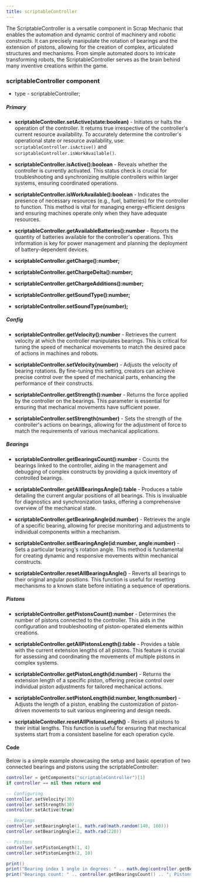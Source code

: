 ```yaml
---
title: scriptableController
---
```


The ScriptableController is a versatile component in Scrap Mechanic that enables the automation and dynamic control of machinery and robotic constructs. It can precisely manipulate the rotation of bearings and the extension of pistons, allowing for the creation of complex, articulated structures and mechanisms. From simple automated doors to intricate transforming robots, the ScriptableController serves as the brain behind many inventive creations within the game.

### scriptableController component
* type - scriptableController;

##### Primary
* **scriptableController.setActive(state:boolean)** - Initiates or halts the operation of the controller. It returns true irrespective of the controller's current resource availability. To accurately determine the controller's operational state or resource availability, use: `scriptableController.isActive()` and `scriptableController.isWorkAvailable()`.

* **scriptableController.isActive():boolean** - Reveals whether the controller is currently activated. This status check is crucial for troubleshooting and synchronizing multiple controllers within larger systems, ensuring coordinated operations.

* **scriptableController.isWorkAvailable():boolean** - Indicates the presence of necessary resources (e.g., fuel, batteries) for the controller to function. This method is vital for managing energy-efficient designs and ensuring machines operate only when they have adequate resources.

* **scriptableController.getAvailableBatteries():number** - Reports the quantity of batteries available for the controller's operations. This information is key for power management and planning the deployment of battery-dependent devices.

* **scriptableController.getCharge():number;**
* **scriptableController.getChargeDelta():number;**
* **scriptableController.getChargeAdditions():number;**
* **scriptableController.getSoundType():number;**
* **scriptableController.setSoundType(number);**

##### Config
* **scriptableController.getVelocity():number** - Retrieves the current velocity at which the controller manipulates bearings. This is critical for tuning the speed of mechanical movements to match the desired pace of actions in machines and robots.

* **scriptableController.setVelocity(number)** - Adjusts the velocity of bearing rotations. By fine-tuning this setting, creators can achieve precise control over the speed of mechanical parts, enhancing the performance of their constructs.

* **scriptableController.getStrength():number** - Returns the force applied by the controller on the bearings. This parameter is essential for ensuring that mechanical movements have sufficient power.

* **scriptableController.setStrength(number)** - Sets the strength of the controller's actions on bearings, allowing for the adjustment of force to match the requirements of various mechanical applications.

##### Bearings
* **scriptableController.getBearingsCount():number** - Counts the bearings linked to the controller, aiding in the management and debugging of complex constructs by providing a quick inventory of controlled bearings.

* **scriptableController.getAllBearingsAngle():table** - Produces a table detailing the current angular positions of all bearings. This is invaluable for diagnostics and synchronization tasks, offering a comprehensive overview of the mechanical state.

* **scriptableController.getBearingAngle(id:number)** - Retrieves the angle of a specific bearing, allowing for precise monitoring and adjustments to individual components within a mechanism.

* **scriptableController.setBearingAngle(id:number, angle:number)** - Sets a particular bearing's rotation angle. This method is fundamental for creating dynamic and responsive movements within mechanical constructs.

* **scriptableController.resetAllBearingsAngle()** - Reverts all bearings to their original angular positions. This function is useful for resetting mechanisms to a known state before initiating a sequence of operations.

##### Pistons
* **scriptableController.getPistonsCount():number** - Determines the number of pistons connected to the controller. This aids in the configuration and troubleshooting of piston-operated elements within creations.

* **scriptableController.getAllPistonsLength():table** - Provides a table with the current extension lengths of all pistons. This feature is crucial for assessing and coordinating the movements of multiple pistons in complex systems.

* **scriptableController.getPistonLength(id:number)** - Returns the extension length of a specific piston, offering precise control over individual piston adjustments for tailored mechanical actions.

* **scriptableController.setPistonLength(id:number, length:number)** - Adjusts the length of a piston, enabling the customization of piston-driven movements to suit various engineering and design needs.

* **scriptableController.resetAllPistonsLength()** - Resets all pistons to their initial lengths. This function is useful for ensuring that mechanical systems start from a consistent baseline for each operation cycle.

#### Code

Below is a simple example showcasing the setup and basic operation of two connected bearings and pistons using the scriptableController:
```lua
controller = getComponents("scriptableController")[1]
if controller == nil then return end

-- Configuring
controller.setVelocity(30)
controller.setStrength(30)
controller.setActive(true)

-- Bearings
controller.setBearingAngle(1, math.rad(math.random(140, 160)))
controller.setBearingAngle(2, math.rad(220))

-- Pistons
controller.setPistonLength(1, 4)
controller.setPistonLength(2, 10)

print()
print("Bearing index 1 angle in degrees: " .. math.deg(controller.getBearingAngle(1)))
print("Bearings count: " .. controller.getBearingsCount() .. "; Pistons count: " .. controller.getPistonsCount())
```